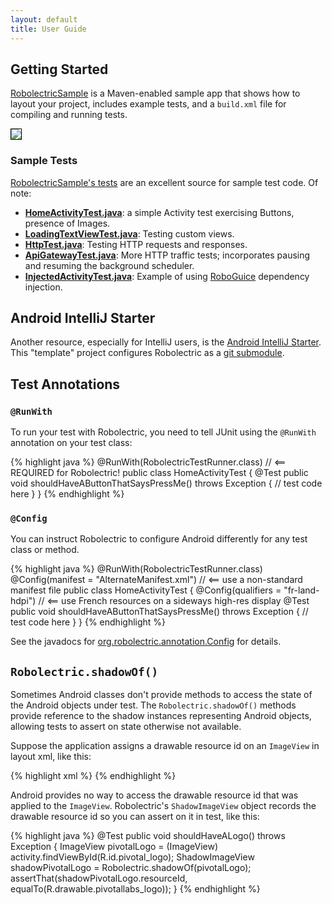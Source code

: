 ```yaml
---
layout: default
title: User Guide
---
```


## Getting Started
[RobolectricSample](http://github.com/robolectric/RobolectricSample) is a Maven-enabled sample app that shows how to layout your project, includes example tests, and a `build.xml` file for compiling and
running tests.

<a href="http://github.com/robolectric/RobolectricSample"><img src="images/robolectricsample.jpg" style="border:1px solid #000;"/></a>

### Sample Tests
[RobolectricSample's tests](https://github.com/robolectric/RobolectricSample/tree/master/src/test/java/com/pivotallabs) are an excellent source for sample test code. Of note:

* **[HomeActivityTest.java](https://github.com/robolectric/RobolectricSample/blob/master/src/test/java/com/pivotallabs/HomeActivityTest.java)**: a simple Activity test exercising Buttons, presence of Images.
* **[LoadingTextViewTest.java](https://github.com/robolectric/RobolectricSample/blob/master/src/test/java/com/pivotallabs/views/LoadingTextViewTest.java)**: Testing custom views.
* **[HttpTest.java](https://github.com/robolectric/RobolectricSample/blob/master/src/test/java/com/pivotallabs/api/HttpTest.java)**: Testing HTTP requests and responses.
* **[ApiGatewayTest.java](https://github.com/robolectric/RobolectricSample/blob/master/src/test/java/com/pivotallabs/api/ApiGatewayTest.java)**: More HTTP traffic tests; incorporates pausing and resuming the background scheduler.
* **[InjectedActivityTest.java](https://github.com/robolectric/RobolectricSample/blob/master/src/test/java/com/pivotallabs/injected/InjectedActivityTest.java)**: Example of using [RoboGuice](http://code.google.com/p/roboguice/ "roboguice - Google Guice on Android - Google Project Hosting") dependency injection.

## Android IntelliJ Starter
Another resource, especially for IntelliJ users, is the [Android IntelliJ Starter](https://github.com/pivotal/AndroidIntelliJStarter).  This "template" project configures Robolectric as a [git submodule](http://kernel.org/pub/software/scm/git/docs/git-submodule.html "git-submodule(1)"). 

## Test Annotations

### `@RunWith`
To run your test with Robolectric, you need to tell JUnit using the `@RunWith` annotation on your test class:

{% highlight java %}
@RunWith(RobolectricTestRunner.class)  // <== REQUIRED for Robolectric!
public class HomeActivityTest {
  @Test public void shouldHaveAButtonThatSaysPressMe() throws Exception {
    // test code here
  }
}
{% endhighlight %}
    
### `@Config`
You can instruct Robolectric to configure Android differently for any test class or method.

{% highlight java %}
@RunWith(RobolectricTestRunner.class)
@Config(manifest = "AlternateManifest.xml") // <== use a non-standard manifest file
public class HomeActivityTest {
  @Config(qualifiers = "fr-land-hdpi") // <== use French resources on a sideways high-res display
  @Test public void shouldHaveAButtonThatSaysPressMe() throws Exception {
    // test code here
  }
}
{% endhighlight %}

See the javadocs for [org.robolectric.annotation.Config](/robolectric/javadoc/org/robolectric/annotation/Config.html) for details.

##  `Robolectric.shadowOf()`
Sometimes Android classes don't provide methods to access the state of the Android objects under test. The
 `Robolectric.shadowOf()` methods provide reference to the shadow instances representing Android objects,
allowing tests to assert on state otherwise not available.

Suppose the application assigns a drawable resource id on an `ImageView` in layout xml, like this:

{% highlight xml %}
<ImageView
    android:id="@+id/pivotal_logo"
    android:layout_width="fill_parent"
    android:layout_height="wrap_content"
    android:src="@drawable/pivotallabs_logo"
    android:layout_marginBottom="10dip"
    > 
{% endhighlight %}

Android provides no way to access the drawable resource id that was applied to the  `ImageView`.
Robolectric's  `ShadowImageView` object records the drawable resource id so you can assert on it in test,
like this:

{% highlight java %}
@Test
public void shouldHaveALogo() throws Exception {
  ImageView pivotalLogo = (ImageView) activity.findViewById(R.id.pivotal_logo);
  ShadowImageView shadowPivotalLogo = Robolectric.shadowOf(pivotalLogo);
  assertThat(shadowPivotalLogo.resourceId, equalTo(R.drawable.pivotallabs_logo));
}
{% endhighlight %}
